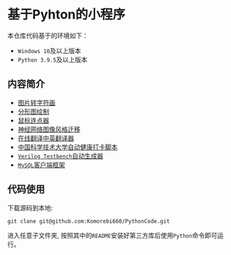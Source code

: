 # 基于Pyhton的小程序

本仓库代码基于的环境如下：

- `Windows 10`及以上版本
- `Python 3.9.5`及以上版本

## 内容简介

- [图片转字符画](./ASCIIArt/)
- [分形图绘制](./FractalPainting/)
- [鼠标连点器](./MouseClick/)
- [神经网络图像风格迁移](./NeuralStyleTransfer/)
- [在线翻译中英翻译器](./Translator/)
- [中国科学技术大学自动健康打卡脚本](./USTC/)
- [`Verilog Testbench`自动生成器](./VerilogTestbenchGen/)
- [`MySQL`客户端框架](./MySQLClient/)

## 代码使用

下载源码到本地:

```
git clone git@github.com:Komorebi660/PythonCode.git
```

进入任意子文件夹, 按照其中的`README`安装好第三方库后使用`Python`命令即可运行。